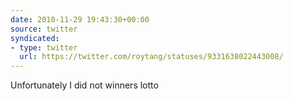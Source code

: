 ```yaml
---
date: 2010-11-29 19:43:30+00:00
source: twitter
syndicated:
- type: twitter
  url: https://twitter.com/roytang/statuses/9331638022443008/
---
```


Unfortunately I did not winners lotto